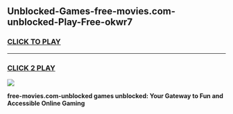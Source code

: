 
## Unblocked-Games-free-movies.com-unblocked-Play-Free-okwr7
<h3>
<a href="https://premium76.site?title=free-movies.com-unblocked&ref=21A">CLICK TO PLAY</a></h3>
<hr>

<h3>
<a href="https://premium76.site?title=free-movies.com-unblocked&ref=21A">CLICK 2 PLAY</a>
  
</h3>

<a href="https://premium76.site?title=free-movies.com-unblocked&ref=21A"><img src="https://clearcache.store/games.png"></a>


**free-movies.com-unblocked games unblocked: Your Gateway to Fun and Accessible Online Gaming**
